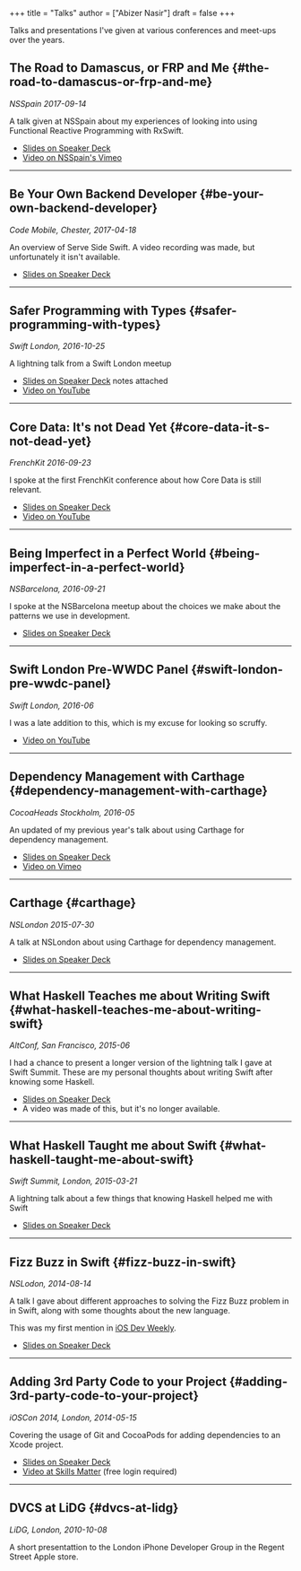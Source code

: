 +++
title = "Talks"
author = ["Abizer Nasir"]
draft = false
+++

Talks and presentations I've given at various conferences and meet-ups over the years.


## The Road to Damascus, or FRP and Me {#the-road-to-damascus-or-frp-and-me}

_NSSpain 2017-09-14_

A talk given at NSSpain about my experiences of looking into using Functional Reactive Programming with RxSwift.

-   [Slides on Speaker Deck](https://speakerdeck.com/abizern/the-road-to-damascus-or-frp-and-me)
-   [Video on NSSpain's Vimeo](https://speakerdeck.com/abizern/the-road-to-damascus-or-frp-and-me)

---


## Be Your Own Backend Developer {#be-your-own-backend-developer}

_Code Mobile, Chester, 2017-04-18_

An overview of Serve Side Swift. A video recording was made, but unfortunately it isn't available.

-   [Slides on Speaker Deck](https://speakerdeck.com/abizern/be-your-own-backend-developer)

---


## Safer Programming with Types {#safer-programming-with-types}

_Swift London, 2016-10-25_

A lightning talk from a Swift London meetup

-   [Slides on Speaker Deck](https://speakerdeck.com/abizern/safer-programming-with-types) notes attached
-   [Video on YouTube](https://www.youtube.com/watch?v=uR6ox-9VPAA&t=1s)

---


## Core Data: It's not Dead Yet {#core-data-it-s-not-dead-yet}

_FrenchKit 2016-09-23_

I spoke at the first FrenchKit conference about how Core Data is still relevant.

-   [Slides on Speaker Deck](https://speakerdeck.com/abizern/core-data-its-not-dead-yet)
-   [Video on YouTube](https://youtu.be/iOdg7WOEWWE)

---


## Being Imperfect in a Perfect World {#being-imperfect-in-a-perfect-world}

_NSBarcelona, 2016-09-21_

I spoke at the NSBarcelona meetup about the choices we make about the patterns we use in development.

-   [Slides on Speaker Deck](https://speakerdeck.com/abizern/being-imperfect-in-a-perfect-world)

---


## Swift London Pre-WWDC Panel {#swift-london-pre-wwdc-panel}

_Swift London, 2016-06_

I was a late addition to this, which is my excuse for looking so scruffy.

-   [Video on YouTube](https://www.youtube.com/watch?v=PK1PPNTmGuw)

---


## Dependency Management with Carthage {#dependency-management-with-carthage}

_CocoaHeads Stockholm, 2016-05_

An updated of my previous year's talk about using Carthage for dependency management.

-   [Slides on Speaker Deck](https://speakerdeck.com/abizern/dependency-management-with-carthage)
-   [Video on Vimeo](https://vimeo.com/album/3943556/video/165920026)

---


## Carthage {#carthage}

_NSLondon 2015-07-30_

A talk at NSLondon about using Carthage for dependency management.

-   [Slides on Speaker Deck](https://speakerdeck.com/abizern/carthage)

---


## What Haskell Teaches me about Writing Swift {#what-haskell-teaches-me-about-writing-swift}

_AltConf, San Francisco, 2015-06_

I had a chance to present a longer version of the lightning talk I gave at Swift Summit. These are my personal thoughts about writing Swift after knowing some Haskell.

-   [Slides on Speaker Deck](https://speakerdeck.com/abizern/what-haskell-teaches-me-about-writing-swift)
-   A video was made of this, but it's no longer available.

---


## What Haskell Taught me about Swift {#what-haskell-taught-me-about-swift}

_Swift Summit, London, 2015-03-21_

A lightning talk about a few things that knowing Haskell helped me with Swift

-   [Slides on Speaker Deck](https://speakerdeck.com/abizern/what-haskell-taught-me-about-writing-swift)

---


## Fizz Buzz in Swift {#fizz-buzz-in-swift}

_NSLodon, 2014-08-14_

A talk I gave about different approaches to solving the Fizz Buzz problem in in Swift, along with some thoughts about the new language.

This was my first mention in [iOS Dev Weekly](https://iosdevweekly.com/issues/167).

-   [Slides on Speaker Deck](https://speakerdeck.com/abizern/fizzbuzz-in-swift-a-talk-with-3-codas)

---


## Adding 3rd Party Code to your Project {#adding-3rd-party-code-to-your-project}

_iOSCon 2014, London, 2014-05-15_

Covering the usage of Git and CocoaPods for adding dependencies to an Xcode project.

-   [Slides on Speaker Deck](https://speakerdeck.com/abizern/adding-3rd-party-code-to-xcode-projects)
-   [Video at Skills Matter](https://skillsmatter.com/skillscasts/5058-third-party-code) (free login required)

---


## DVCS at LiDG {#dvcs-at-lidg}

_LiDG, London, 2010-10-08_

A short presentattion to the London iPhone Developer Group in the Regent Street Apple store.